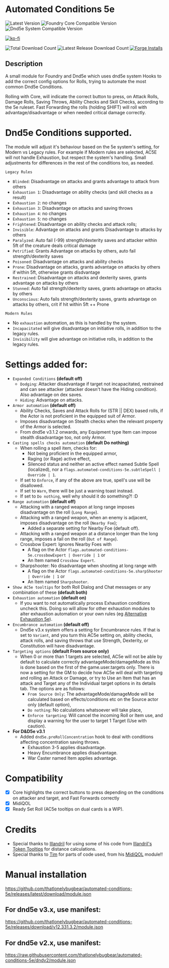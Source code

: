 # Automated Conditions 5e
![Latest Version](https://img.shields.io/badge/dynamic/json.svg?url=https://api.github.com/repos/thatlonelybugbear/automated-conditions-5e/releases/latest&label=AC5E%20Version&query=$.tag_name&colorB=yellow&style=for-the-badge)
![Foundry Core Compatible Version](https://img.shields.io/badge/dynamic/json.svg?url=https://raw.githubusercontent.com/thatlonelybugbear/automated-conditions-5e/main/module.json&label=Foundry%20Version&query=$.compatibility.verified&colorB=ff6400&style=for-the-badge)
![Dnd5e System Compatible Version](https://img.shields.io/badge/dynamic/json.svg?url=https://raw.githubusercontent.com/thatlonelybugbear/automated-conditions-5e/main/module.json&label=dnd5e%20Version&query=$.relationships.systems[0].compatibility.verified&colorB=red&style=for-the-badge)

[![ko-fi](https://ko-fi.com/img/githubbutton_sm.svg)](https://ko-fi.com/thatlonelybugbear)

![Total Download Count](https://img.shields.io/github/downloads/thatlonelybugbear/automated-conditions-5e/total?color=2b82fc&label=TOTAL%20DOWNLOADS&style=for-the-badge)
![Latest Release Download Count](https://img.shields.io/github/downloads/thatlonelybugbear/automated-conditions-5e/latest/total?color=2b82fc&label=LATEST%20DOWNLOADS&style=for-the-badge)
[![Forge Installs](https://img.shields.io/badge/dynamic/json?label=Forge%20Installs&query=package.installs&suffix=%25&url=https://forge-vtt.com/api/bazaar/package/automated-conditions-5e&colorB=68a74f&style=for-the-badge)](https://forge-vtt.com/bazaar#package=automated-conditions-5e)

## Description
A small module for Foundry and Dnd5e which uses dnd5e system Hooks to add the correct config options for Rolls, trying to automate the most common Dnd5e Conditions.

Rolling with Core, will indicate the correct button to press, on Attack Rolls, Damage Rolls, Saving Throws, Ability Checks and Skill Checks, according to the 5e ruleset.
Fast Forwarding the rolls (holding SHIFT) will roll with advantage/disadvantage or when needed critical damage correctly.

# Dnd5e Conditions supported.
The module will adjust it's behaviour based on the 5e system's setting, for Modern vs Legacy rules.
For example if Modern rules are selected, AC5E will not handle Exhaustion, but respect the system's handling.
Small adjustments for differences in the rest of the conditions too, as needed.


`Legacy Rules`
- `Blinded`: Disadvantage on attacks and grants advantage to attack from others
- `Exhaustion 1`: Disadvantage on ability checks (and skill checks as a result)
- `Exhaustion 2`: no changes
- `Exhaustion 3`: Disadvantage on attacks and saving throws
- `Exhaustion 4`: no changes
- `Exhaustion 5`: no changes
- `Frightened`: Disadvantage on ability checks and attack rolls;
- `Invisible`: Advantage on attacks and grants Disadvantage to attacks by others
- `Paralyzed`: Auto fail (-99) strength/dexterity saves and attacker within 5ft of the creature deals critical damage
- `Petrified`: Grants Advantage on attacks by others, auto fail strength/dexterity saves
- `Poisoned`: Disadvantage on attacks and ability checks
- `Prone`: Disadvantage on attacks, grants advantage on attacks by others if within 5ft, otherwise grants disdvantage
- `Restrained`: Disadvantage on attacks and dexterity saves, grants advantage on attacks by others
- `Stunned`: Auto fail strength/dexterity saves, grants advantage on attacks by others
- `Unconscious`: Auto fails strength/dexterity saves, grants advantage on attacks by others, crit if hit within 5ft ++ Prone

`Modern Rules`
- No `exhaustion` automation, as this is handled by the system.
- `Incapacitated` will give disadvantage on initiative rolls, in addition to the legacy rules.
- `Invisibility` will give advantage on initiative rolls, in addition to the legacy rules.

# Settings added for:
- `Expanded Conditions` **(default off)**
  - `Dodging`: Attacker disadvantage if target not incapacitated, restrained and can see attacker (attacker doesn't have the Hiding condition). Also advantage on dex saves.
  - `Hiding`: Advantage on attacks.
- `Armor automation` **(default off)**
  - Ability Checks, Saves and Attack Rolls for (STR || DEX) based rolls, if the Actor is not proficient in the equipped suit of Armor.
  - Imposes disadvantage on Stealth checks when the relevant property of the Armor is selected.
  - From dnd5e v3.1.2 onwards, any Equipment type Item can impose stealth disadvantage too, not only Armor.
- `Casting spells checks automation` **(default Do nothing)**
  - When rolling a spell item, checks for:
    - Not being proficient in the equipped armor,
    - Raging (or Rage) active effect,
    - Silenced status and neither an active effect named Subtle Spell (localized), nor a `flags.automated-conditions-5e.subtleSpell | Override | 1`.
  - If set to `Enforce`, if any of the above are true, spell's use will be disallowed.
  - If set to `Warn`, there will be just a warning toast instead.
  - If set to `Do nothing`, well why should it do something?! :D
- `Range automation` **(default off)**
  - Attacking with a ranged weapon at long range imposes disadvantage on the roll (`Long Range`).
  - Attacking with a ranged weapon, when an enemy is adjacent, imposes disadvantage on the roll (`Nearby Foe`);
    - Added a separate setting for Nearby Foe (default off).
  - Attacking with a ranged weapon at a distance longer than the long range, imposes a fail on the roll (`Out of Range`).
  - Crossbow Expert: Ignores Nearby Foes with
    - A flag on the Actor `flags.automated-conditions-5e.crossbowExpert | Override | 1` or
    - An Item named `Crossbow Expert`.
  - Sharpshooter: No disadvantage when shooting at long range with
    - A flag on the Actor `flags.automated-conditions-5e.sharpShooter | Override | 1` or
    - An Item named `Sharpshooter`.
- `Show AC5e tooltips` for both Roll Dialog and Chat messages or any combination of these **(default both)**
- `Exhaustion automation` **(default on)**
  - If you want to not automatically process Exhaustion conditions uncheck this. Doing so will allow for other exhaustion modules to alter exhaustion automation or your own rules (eg [Alternative Exhaustion 5e](https://foundryvtt.com/packages/alternative-exhaustion-5e)).
- `Encumbrance automation` **(default off)**
  - Dnd5e v3.x system offers a setting for Encumbrance rules. If that is set to `Variant`, and you turn this AC5e setting on, ability checks, attack rolls, and saving throws that use Strength, Dexterity, or Constitution will have disadvantage.
- `Targeting options` **(default From source only)**
  - When 0 or more than 1 targets are selected, AC5e will not be able by default to calculate correctly advantageMode/damageMode as this is done based on the first of the game.user.targets only. There is now a setting for the GM to decide how AC5e will deal with targeting and rolling an Attack or Damage, or try to Use an Item that has an attack and Target any of the Individual target options in its details tab. The options are as follows:
    - `From Source Only`: The advantageMode/damageMode will be calculated based on effects/conditions etc on the Source actor only (default option),
    - `Do nothing`: No calculations whatsoever will take place,
    - `Enforce targeting`: Will cancel the incoming Roll or Item use, and display a warning for the user to target 1 Target (Use with caution).
- **For D&D5e v3.1**
  - Added `dnd5e.preRollConcentration` hook to deal with conditions affecting concentration saving throws.
    - Exhaustion 3-5 applies disadvantage.
    - Heavy Encumbrance applies disadvantage.
    - War Caster named Item applies advantage.

# Compatibility
- [x] Core highlights the correct buttons to press depending on the conditions on attacker and target, and Fast Forwards correctly
- [X] MidiQOL
- [X] Ready Set Roll (AC5e tooltips on dual cards is a WIP).
 
# Credits
- Special thanks to [Illandril](https://github.com/illandril) for using some of his code from [Illandril's Token Tooltips](https://github.com/illandril/FoundryVTT-token-tooltips) for distance calculations.
- Special thanks to [Tim](https://gitlab.com/tposney) for parts of code used, from his [MidiQOL](https://gitlab.com/tposney/midi-qol) module!!

# Manual installation
<https://github.com/thatlonelybugbear/automated-conditions-5e/releases/latest/download/module.json>
## For dnd5e v3.x, use manifest: 
<https://github.com/thatlonelybugbear/automated-conditions-5e/releases/download/v12.331.3.2/module.json>
## For dnd5e v2.x, use manifest: 
<https://raw.githubusercontent.com/thatlonelybugbear/automated-conditions-5e/dndv2/module.json>


